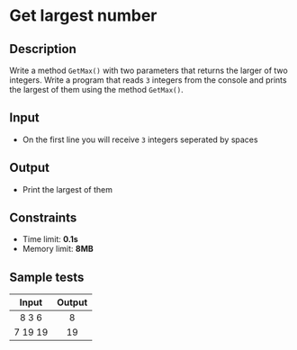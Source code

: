 # Get largest number

## Description
Write a method `GetMax()` with two parameters that returns the larger of two integers.
Write a program that reads `3` integers from the console and prints the largest of them using the method `GetMax()`.

## Input
- On the first line you will receive `3` integers seperated by spaces

## Output
- Print the largest of them

## Constraints
  - Time limit: **0.1s**
  - Memory limit: **8MB**

## Sample tests

| Input   | Output |
|:-------:|:------:|
| 8 3 6   | 8      |
| 7 19 19 | 19     |
